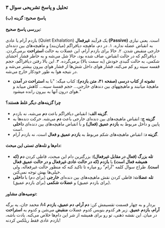 ### **تحلیل و پاسخ تشریحی سوال ۳**

**پاسخ صحیح: گزینه (ب)**

#### **بررسی پاسخ صحیح:**
بازدم آرام یا عادی (Quiet Exhalation) یک فرآیند **غیرفعال (Passive)** است. یعنی نیازی به انقباض عضله نداره.
۱.  در دم، ماهیچه دیافراگم (میان‌بند) و ماهیچه‌های بین دنده‌ای خارجی منقبض شدن.
۲.  حالا برای بازدم آرام، این عضلات به حالت **استراحت** برمی‌گردن. دیافراگم که در حالت انقباض، صاف شده بود، حالا شل می‌شه و به خاطر فشار احشای شکمی، به حالت گنبدی خودش (به سمت بالا) برمی‌گرده.
۳.  این بالا رفتن دیافراگم، حجم قفسه سینه رو کم می‌کنه، فشار هوای داخل شش‌ها از فشار هوای بیرون بیشتر می‌شه و در نتیجه هوا به طور خودکار خارج می‌شه.

*   **نشونه از کتاب درسی (صفحه ۴۱، متن بازدم):** کتاب میگه: "با به **استراحت در آمدن** ماهیچۀ میانبند و ماهیچههای بین دندهای خارجی... حجم قفسۀ سینه... کاهش مییابد و هوای درون آنها به بیرون رانده میشود."

#### **چرا گزینه‌های دیگر غلط هستند؟**
*   **گزینه الف:** انقباض دیافراگم باعث **دم** می‌شه، نه بازدم.
*   **گزینه ج:** انقباض ماهیچه‌های بین دنده‌ای خارجی باعث **دم** می‌شه. حرکت دنده‌ها به پایین و داخل مربوط به **بازدم عمیق (فعال)** و با انقباض ماهیچه‌های بین دنده‌ای **داخلی** است.
*   **گزینه د:** انقباض ماهیچه‌های شکم مربوط به **بازدم عمیق و فعال** است، نه بازدم آرام.

#### **دام‌ها و تله‌های تستی این مبحث:**
*   **تله بزرگ (فعال در مقابل غیرفعال):** بزرگترین دام این مبحث، قاطی کردن **دم (که همیشه فعال است)** با **بازدم (که در حالت عادی غیرفعال و در حالت عمیق فعال است)**. طراح سوال کلمه "آرام" رو میاره تا تاکید کنه که منظور حالت غیرفعاله، ولی خیلی‌ها بهش توجه نمی‌کنن.
*   **تله عضلات:** قاطی کردن نقش ماهیچه‌های بین دنده‌ای **خارجی** (برای دم) با **داخلی** (برای بازدم عمیق) و **عضلات شکمی** (برای بازدم عمیق).

#### **توصیه‌های مشاور:**
محمد جان، یه برگه A4 بردار و به چهار قسمت تقسیمش کن: **دم آرام، دم عمیق، بازدم آرام، بازدم عمیق**. زیر هر کدوم بنویس کدوم عضلات **منقبض** می‌شن و کدوم به **استراحت** در میان. این نقشه ذهنی، تو رو برای همیشه از شر این دام‌ها خلاص می‌کنه. یادت باشه، بازدم عادی فقط ریلکس کردنه!